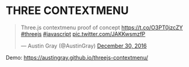 # THREE CONTEXTMENU

<blockquote class="twitter-video" data-lang="en"><p lang="en" dir="ltr">Three.js contextmenu proof of concept <a href="https://t.co/O3PT0jzcZY">https://t.co/O3PT0jzcZY</a> <a href="https://twitter.com/hashtag/threejs?src=hash">#threejs</a> <a href="https://twitter.com/hashtag/javascript?src=hash">#javascript</a> <a href="https://t.co/JAKKwsmzfP">pic.twitter.com/JAKKwsmzfP</a></p>&mdash; Austin Gray (@AustinGray) <a href="https://twitter.com/AustinGray/status/814704649064349697">December 30, 2016</a></blockquote>
<script async src="//platform.twitter.com/widgets.js" charset="utf-8"></script>

Demo: https://austingray.github.io/threejs-contextmenu/
